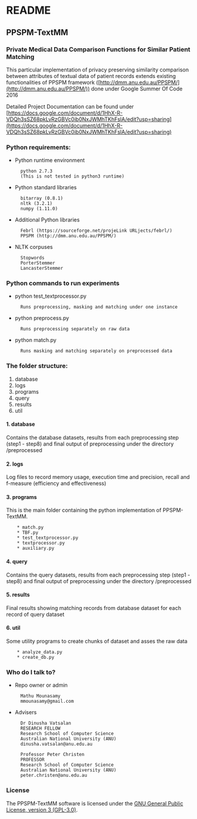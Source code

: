 # README #

## PPSPM-TextMM ##

### Private Medical Data Comparison  Functions for Similar Patient Matching ###

This particular implementation of privacy preserving similarity comparison between attributes of textual data of patient records extends existing functionalities of PPSPM framework ([http://dmm.anu.edu.au/PPSPM/](http://dmm.anu.edu.au/PPSPM/)) done under Google Summer Of Code 2016

Detailed Project Documentation can be found under [https://docs.google.com/document/d/1HhX-R-VDQh3sSZ68pkLvRzGBVc0ib0NxJWMhTKhFslA/edit?usp=sharing](https://docs.google.com/document/d/1HhX-R-VDQh3sSZ68pkLvRzGBVc0ib0NxJWMhTKhFslA/edit?usp=sharing)

### Python requirements: ###

* Python runtime environment

        python 2.7.3
        (This is not tested in python3 runtime)

* Python standard libraries

        bitarray (0.8.1)
        nltk (3.2.1)
        numpy (1.11.0)

* Additional Python libraries

        Febrl (https://sourceforge.net/projeLink URLjects/febrl/)
        PPSPM (http://dmm.anu.edu.au/PPSPM/)

* NLTK corpuses

        Stopwords
        PorterStemmer
        LancasterStemmer



### Python commands to run experiments ###

* python test_textprocessor.py
    
        Runs preprocessing, masking and matching under one instance

* python preprocess.py

        Runs preprocessing separately on raw data
    
* python match.py

        Runs masking and matching separately on preprocessed data


### The folder structure: ###

1. database
1. logs
1. programs
1. query
1. results
1. util

#### 1. database ####

  Contains the database datasets, results from each preprocessing step (step1 - step8) and final output of preprocessing under the directory /preprocessed

#### 2. logs ####

  Log files to record memory usage, execution time and precision, recall and f-measure (efficiency and effectiveness)

#### 3. programs ####

  This is the main folder containing the python implementation of PPSPM-TextMM.
       
        * match.py
        * TBF.py
        * test_textprocessor.py
        * textprocessor.py
        * auxiliary.py

#### 4. query ####

  Contains the query datasets, results from each preprocessing step (step1 - step8) and 
        final output of preprocessing under the directory /preprocessed

#### 5. results ####

  Final results showing matching records from database dataset for each record of query dataset

#### 6. util ####

  Some utility programs to create chunks of dataset and asses the raw data

        * analyze_data.py
        * create_db.py



### Who do I talk to? ###

* Repo owner or admin

        Mathu Mounasamy
        mmounasamy@gmail.com

* Advisers

        Dr Dinusha Vatsalan
        RESEARCH FELLOW
        Research School of Computer Science
        Australian National University (ANU)
        dinusha.vatsalan@anu.edu.au

        Professor Peter Christen
        PROFESSOR        
        Research School of Computer Science
        Australian National University (ANU)
        peter.christen@anu.edu.au


### License ###

The PPSPM-TextMM software is licensed under the [GNU General Public License,
version 3 (GPL-3.0)](https://www.gnu.org/licenses/gpl-3.0.en.html).